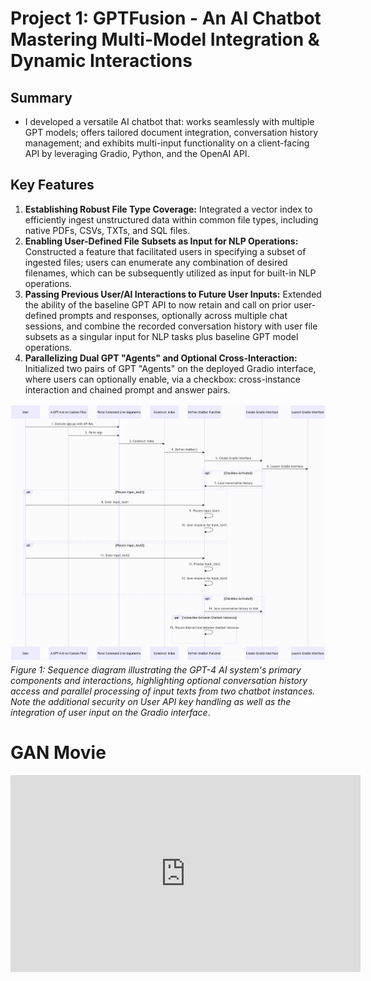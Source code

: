 # Project 1: GPTFusion - An AI Chatbot Mastering Multi-Model Integration & Dynamic Interactions
## Summary
- I developed a versatile AI chatbot that: works seamlessly with multiple GPT models; offers tailored document integration, conversation history management; and exhibits multi-input functionality on a client-facing API by leveraging Gradio, Python, and the OpenAI API.

## Key Features
1. **Establishing Robust File Type Coverage:** Integrated a vector index to efficiently ingest unstructured data within common file types, including native PDFs, CSVs, TXTs, and SQL files.
2. **Enabling User-Defined File Subsets as Input for NLP Operations:** Constructed a feature that facilitated users in specifying a subset of ingested files; users can enumerate any combination of desired filenames, which can be subsequently utilized as input for built-in NLP operations.
3. **Passing Previous User/AI Interactions to Future User Inputs:** Extended the ability of the baseline GPT API to now retain and call on prior user-defined prompts and responses, optionally across multiple chat sessions, and combine the recorded conversation history with user file subsets as a singular input for NLP tasks plus baseline GPT model operations.
4. **Parallelizing Dual GPT "Agents" and Optional Cross-Interaction:** Initialized two pairs of GPT "Agents" on the deployed Gradio interface, where users can optionally enable, via a checkbox: cross-instance interaction and chained prompt and answer pairs.

![](images/AI_Sequence_Diagv2.png)
*Figure 1: Sequence diagram illustrating the GPT-4 AI system's primary components and interactions, highlighting optional conversation history access and parallel processing of input texts from two chatbot instances. Note the additional security on User API key handling as well as the integration of user input on the Gradio interface*.



# GAN Movie
<iframe width="560" height="315" src="https://drive.google.com/file/d/1MxniHBPQ3PA6f2U0tQjhjFLsDp_xpINh/preview" frameborder="0" allow="autoplay; encrypted-media" allowfullscreen></iframe>
